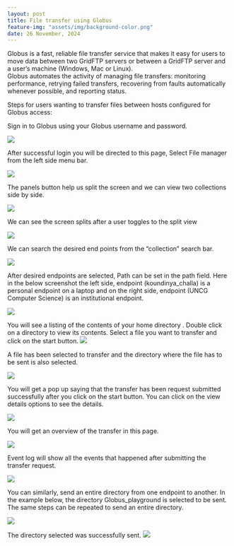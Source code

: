 ```yaml
---
layout: post
title: File transfer using Globus
feature-img: "assets/img/background-color.png"
date: 26 November, 2024
---
```


Globus is a fast, reliable file transfer service that makes it easy for users to move data between two GridFTP servers or between a GridFTP server and a user’s machine (Windows, Mac or Linux). <br>
Globus automates the activity of managing file transfers: monitoring performance, retrying failed transfers, recovering from faults automatically whenever possible, and reporting status. <br>

Steps for users wanting to transfer files between hosts configured for Globus access:

Sign in to Globus using your Globus username and password.

<img src="/assets/img/tutorialsimages/filetransfer/1.png" >

After successful login you will be directed to this page, Select File manager from the left side menu bar.

<img src="/assets/img/tutorialsimages/filetransfer/2.png" >

The panels button help us split the screen and we can view two collections side by side.

<img src="/assets/img/tutorialsimages/filetransfer/3.png" >

We can see the screen splits after a user toggles to the split view

<img src="/assets/img/tutorialsimages/filetransfer/4.png" >

We can search the desired end points from the “collection” search bar.

<img src="/assets/img/tutorialsimages/filetransfer/5.png" >

After desired endpoints are selected, Path can be set in the path field. Here in the below screenshot the left side, endpoint (koundinya_challa) is a personal endpoint on a laptop and on the right side, endpoint (UNCG Computer Science) is an institutional endpoint.

<img src="/assets/img/tutorialsimages/filetransfer/6.png" >

You will see a listing of the contents of your home directory . Double click on a directory to view its contents. Select a file you want to transfer and click on the start button.
<img src="/assets/img/tutorialsimages/filetransfer/7.png" >

A file has been selected to transfer and the directory where the file has to be sent is also selected.

<img src="/assets/img/tutorialsimages/filetransfer/8.png" >

You will get a pop up saying that the transfer has been request submitted successfully after you click on the start button. You can click on the view details options to see the details.

<img src="/assets/img/tutorialsimages/filetransfer/9.png" >

You will get an overview of the transfer in this page.

<img src="/assets/img/tutorialsimages/filetransfer/10.png" >

Event log will show all the events that happened after submitting the transfer request.

<img src="/assets/img/tutorialsimages/filetransfer/11.png" >

You can similarly, send an entire directory from one endpoint to another. In the example below, the directory Globus_playground is selected to be sent. The same steps can be repeated to send an entire directory.

<img src="/assets/img/tutorialsimages/filetransfer/12.png" >

The directory selected was successfully sent.
<img src="/assets/img/tutorialsimages/filetransfer/13.png" >

